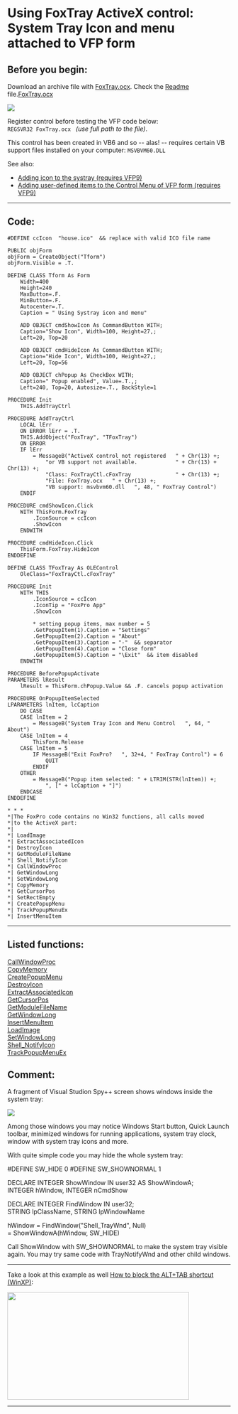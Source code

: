 
# Using FoxTray ActiveX control: System Tray Icon and menu attached to VFP form

## Before you begin:
Download an archive file with <a href="downloads/FoxTray.zip">FoxTray.ocx</a>. Check the <a href="downloads/FoxTray_Readme.txt" target=_new>Readme</a> file.[FoxTray.ocx](sample_000.md)  

![](../images/trayicon.png)  

Register control before testing the VFP code below:   
<code>REGSVR32 FoxTray.ocx          </code> *(use full path to the file)*.  

This control has been created in VB6 and so -- alas! -- requires certain VB support files installed on your computer: <code>MSVBVM60.DLL</code>  

See also:

* [Adding icon to the systray (requires VFP9) ](sample_235.md)  
* [Adding user-defined items to the Control Menu of VFP form (requires VFP9)](sample_512.md)  

  
***  


## Code:
```foxpro  
#DEFINE ccIcon  "house.ico"  && replace with valid ICO file name

PUBLIC objForm
objForm = CreateObject("Tform")
objForm.Visible = .T.

DEFINE CLASS Tform As Form
	Width=400
	Height=240
	MaxButton=.F.
	MinButton=.F.
	Autocenter=.T.
	Caption = " Using Systray icon and menu"
	
	ADD OBJECT cmdShowIcon As CommandButton WITH;
	Caption="Show Icon", Width=100, Height=27,;
	Left=20, Top=20

	ADD OBJECT cmdHideIcon As CommandButton WITH;
	Caption="Hide Icon", Width=100, Height=27,;
	Left=20, Top=56

	ADD OBJECT chPopup As CheckBox WITH;
	Caption=" Popup enabled", Value=.T.,;
	Left=240, Top=20, Autosize=.T., BackStyle=1

PROCEDURE Init
	THIS.AddTrayCtrl

PROCEDURE AddTrayCtrl
	LOCAL lErr
	ON ERROR lErr = .T.
	THIS.AddObject("FoxTray", "TFoxTray")
	ON ERROR
	IF lErr
		= MessageB("ActiveX control not registered   " + Chr(13) +;
			"or VB support not available.            " + Chr(13) + Chr(13) +;
			"Class: FoxTrayCtl.cFoxTray              " + Chr(13) +;
			"File: FoxTray.ocx   " + Chr(13) +;
			"VB support: msvbvm60.dll   ", 48, " FoxTray Control")
	ENDIF

PROCEDURE cmdShowIcon.Click
	WITH ThisForm.FoxTray
		.IconSource = ccIcon
		.ShowIcon
	ENDWITH

PROCEDURE cmdHideIcon.Click
	ThisForm.FoxTray.HideIcon
ENDDEFINE

DEFINE CLASS TFoxTray As OLEControl
	OleClass="FoxTrayCtl.cFoxTray"

PROCEDURE Init
	WITH THIS
		.IconSource = ccIcon
		.IconTip = "FoxPro App"
		.ShowIcon

		* setting popup items, max number = 5
		.GetPopupItem(1).Caption = "Settings"
		.GetPopupItem(2).Caption = "About"
		.GetPopupItem(3).Caption = "-"  && separator
		.GetPopupItem(4).Caption = "Close form"
		.GetPopupItem(5).Caption = "\Exit"  && item disabled
	ENDWITH

PROCEDURE BeforePopupActivate
PARAMETERS lResult
	lResult = ThisForm.chPopup.Value && .F. cancels popup activation

PROCEDURE OnPopupItemSelected
LPARAMETERS lnItem, lcCaption
	DO CASE
	CASE lnItem = 2
		= MessageB("System Tray Icon and Menu Control   ", 64, " About")
	CASE lnItem = 4
		ThisForm.Release
	CASE lnItem = 5
		IF MessageB("Exit FoxPro?   ", 32+4, " FoxTray Control") = 6
			QUIT
		ENDIF
	OTHER
		= MessageB("Popup item selected: " + LTRIM(STR(lnItem)) +;
			", [" + lcCaption + "]")
	ENDCASE
ENDDEFINE

* * *
*|The FoxPro code contains no Win32 functions, all calls moved
*|to the ActiveX part:
*|
*| LoadImage
*| ExtractAssociatedIcon
*| DestroyIcon
*| GetModuleFileName
*| Shell_NotifyIcon
*| CallWindowProc
*| GetWindowLong
*| SetWindowLong
*| CopyMemory
*| GetCursorPos
*| SetRectEmpty
*| CreatePopupMenu
*| TrackPopupMenuEx
*| InsertMenuItem  
```  
***  


## Listed functions:
[CallWindowProc](../libraries/user32/CallWindowProc.md)  
[CopyMemory](../libraries/kernel32/CopyMemory.md)  
[CreatePopupMenu](../libraries/user32/CreatePopupMenu.md)  
[DestroyIcon](../libraries/user32/DestroyIcon.md)  
[ExtractAssociatedIcon](../libraries/shell32/ExtractAssociatedIcon.md)  
[GetCursorPos](../libraries/user32/GetCursorPos.md)  
[GetModuleFileName](../libraries/kernel32/GetModuleFileName.md)  
[GetWindowLong](../libraries/user32/GetWindowLong.md)  
[InsertMenuItem](../libraries/user32/InsertMenuItem.md)  
[LoadImage](../libraries/user32/LoadImage.md)  
[SetWindowLong](../libraries/user32/SetWindowLong.md)  
[Shell_NotifyIcon](../libraries/shell32/Shell_NotifyIcon.md)  
[TrackPopupMenuEx](../libraries/user32/TrackPopupMenuEx.md)  

## Comment:
A fragment of Visual Studion Spy++ screen shows windows inside the system tray:  
  
<img src="images/Shell_TrayWnd.png" border=0>  
  
Among those windows you may notice Windows Start button, Quick Launch toolbar, minimized windows for running applications, system tray clock, window with system tray icons and more.  
  
With quite simple code you may hide the whole system tray:  
  
<div class=precode>#DEFINE SW_HIDE  0  
#DEFINE SW_SHOWNORMAL 1  
  
DECLARE INTEGER ShowWindow IN user32 AS ShowWindowA;  
	INTEGER hWindow, INTEGER nCmdShow  
  
DECLARE INTEGER FindWindow IN user32;  
	STRING lpClassName, STRING lpWindowName  
  
hWindow = FindWindow("Shell_TrayWnd", Null)  
= ShowWindowA(hWindow, SW_HIDE)  
</div>  
Call ShowWindow with SW_SHOWNORMAL to make the system tray visible again. You may try same code with TrayNotifyWnd and other child windows.  
  
* * *  
Take a look at this example as well <a href="?example=432">How to block the ALT+TAB shortcut (WinXP)</a>:  
  
<a href="?example=432"><img src="images/alttab.png" border=0 width=410 height=242></a>  
  
***  

